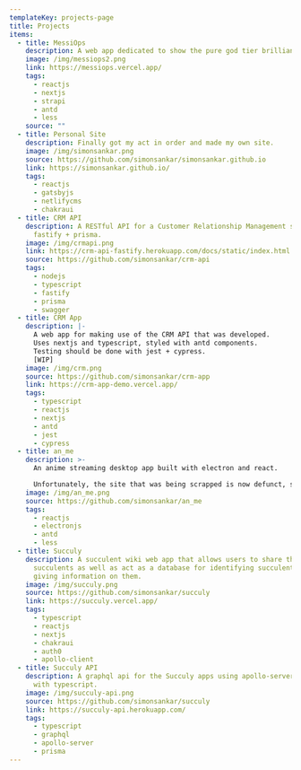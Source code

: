 ```yaml
---
templateKey: projects-page
title: Projects
items:
  - title: MessiOps
    description: A web app dedicated to show the pure god tier brilliance of Lionel Messi.
    image: /img/messiops2.png
    link: https://messiops.vercel.app/
    tags:
      - reactjs
      - nextjs
      - strapi
      - antd
      - less
    source: ""
  - title: Personal Site
    description: Finally got my act in order and made my own site.
    image: /img/simonsankar.png
    source: https://github.com/simonsankar/simonsankar.github.io
    link: https://simonsankar.github.io/
    tags:
      - reactjs
      - gatsbyjs
      - netlifycms
      - chakraui
  - title: CRM API
    description: A RESTful API for a Customer Relationship Management system using
      fastify + prisma.
    image: /img/crmapi.png
    link: https://crm-api-fastify.herokuapp.com/docs/static/index.html
    source: https://github.com/simonsankar/crm-api
    tags:
      - nodejs
      - typescript
      - fastify
      - prisma
      - swagger
  - title: CRM App
    description: |-
      A web app for making use of the CRM API that was developed.
      Uses nextjs and typescript, styled with antd components.
      Testing should be done with jest + cypress.
      [WIP]
    image: /img/crm.png
    source: https://github.com/simonsankar/crm-app
    link: https://crm-app-demo.vercel.app/
    tags:
      - typescript
      - reactjs
      - nextjs
      - antd
      - jest
      - cypress
  - title: an_me
    description: >-
      An anime streaming desktop app built with electron and react.

      Unfortunately, the site that was being scrapped is now defunct, so an_me had an early EOL.
    image: /img/an_me.png
    source: https://github.com/simonsankar/an_me
    tags:
      - reactjs
      - electronjs
      - antd
      - less
  - title: Succuly
    description: A succulent wiki web app that allows users to share their
      succulents as well as act as a database for identifying succulents while
      giving information on them.
    image: /img/succuly.png
    source: https://github.com/simonsankar/succuly
    link: https://succuly.vercel.app/
    tags:
      - typescript
      - reactjs
      - nextjs
      - chakraui
      - auth0
      - apollo-client
  - title: Succuly API
    description: A graphql api for the Succuly apps using apollo-server and prisma
      with typescript.
    image: /img/succuly-api.png
    source: https://github.com/simonsankar/succuly
    link: https://succuly-api.herokuapp.com/
    tags:
      - typescript
      - graphql
      - apollo-server
      - prisma
---
```

